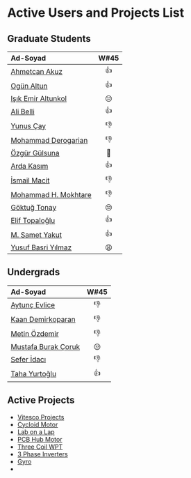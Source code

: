 # Active Users and Projects List


## Graduate Students

|      Ad-Soyad    | W#45|
|:-----------------|:---------------:|
| [Ahmetcan Akuz](https://github.com/ahmetcan-akuz)    | :+1: |
| [Ogün Altun](https://github.com/ogunaltun)    | :+1: |
| [Işık Emir Altunkol](https://github.com/emir-altunkol)    | :unamused: |
| [Ali Belli](https://github.com/alibelli)    | :+1: |
| [Yunus Çay](https://github.com/cayunus)    | :-1: |
| [Mohammad Derogarian](https://github.com/MDerogarian)    | :-1: |
| [Özgür Gülsuna](https://github.com/ozgurgulsuna)    | :clap: |
| [Arda Kasım](https://github.com/ardakasim)    | :+1: |
| [İsmail Macit](https://github.com/ismailmacit)    | :-1: |
| [Mohammad H. Mokhtare](https://github.com/Mohammad-M93)    | :-1: |
| [Göktuğ Tonay](https://github.com/Gktut)    | :unamused: |
| [Elif Topaloğlu](https://github.com/eliftplgl)    | :+1: |
| [M. Samet Yakut](https://github.com/sametyakut)    | :+1: |
| [Yusuf Basri Yılmaz](https://github.com/yusufbyilmaz)    | :weary: |


## Undergrads
|      Ad-Soyad    | W#45|
|:-----------------|:---------------:|
| [Aytunç Evlice](https://github.com/aytunc-evlice)    | :-1: |
| [Kaan Demirkoparan](https://github.com/KaanDemirkoparan)    | :-1: |
| [Metin Özdemir](https://github.com/metinozdemir01)    | :-1: |
| [Mustafa Burak Çoruk](https://github.com/MustafaBurakCORUK)    | :unamused: |
| [Sefer İdacı](https://github.com/seferidaci)    | :-1: |
| [Taha Yurtoğlu](https://github.com/tahayurtoglu)    | :+1: |


## Active Projects

- [Vitesco Projects](https://github.com/odtu/VITESCO-METU)
- [Cycloid Motor](https://github.com/odtu/Cycloid-Integrated-Robotic-Actuator)
- [Lab on a Lap](https://github.com/odtu/lab-on-a-lap)
- [PCB Hub Motor](https://github.com/odtu/PCB-Hub-Motor)
- [Three Coil WPT](https://github.com/odtu/Three-Coil-Concurrent-WPT)
- [3 Phase Inverters](https://github.com/ahmetcan-akuz/3-Phase-Inverters)
- [Gyro](https://github.com/sametyakut/Roketsan-Gyro)
- []()


